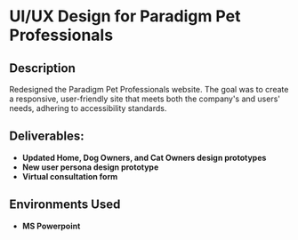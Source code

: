 <h1>UI/UX Design for Paradigm Pet Professionals </h1>


<h2>Description</h2>


Redesigned the Paradigm Pet Professionals website. The goal was to create a responsive, user-friendly site that meets both the company's and users' needs, adhering to accessibility standards.
<br/>


<h2>Deliverables: </h2>

- <b>Updated Home, Dog Owners, and Cat Owners design prototypes</b>
- <b>New user persona design prototype</b>
- <b>Virtual consultation form</b> 


<h2>Environments Used </h2>

- <b>MS Powerpoint</b> 


<!--
 ```diff
- text in red
+ text in green
! text in orange
# text in gray
@@ text in purple (and bold)@@
```
--!>
